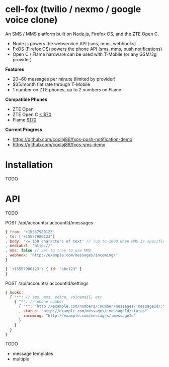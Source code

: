 cell-fox (twilio / nexmo / google voice clone)
========

An SMS / MMS platform built on Node.js, Firefox OS, and the ZTE Open C.

* Node.js powers the webservice API (sms, mms, webhooks)
* FxOS (Firefox OS) powers the phone API (sms, mms, push notifications)
* Open C / Flame hardware can be used with T-Mobile (or any GSM/3g provider)

**Features**

* 20~60 messages per minute (limited by provider)
* $35/month flat rate through T-Mobile
* 1 number on ZTE phones, up to 2 numbers on Flame

**Compatible Phones**

* ZTE Open 
* ZTE Open C [< $70](http://www.ebay.com/sch/i.html?_nkw=firefox+zte)
* Flame [$170](https://developer.mozilla.org/en-US/Firefox_OS/Developer_phone_guide/Flame)

**Current Progress**

* https://github.com/coolaj86/fxos-push-notification-demo
* https://github.com/coolaj86/fxos-sms-demo

Installation
=======

TODO

API
====

TODO

POST /api/accounts/:accountId/messages

```javascript
{ from: '+15557980123'
, to: ['+15557980123']
, body: '<= 160 characters of text' // (up to 1600 when MMS is specified)
, mediaUrl: 'http://'
, mms: false // set to true to use MMS
, webhook: 'http://example.com/messages/incoming/'
}
````

```javascript
{ '+15557980123': { id: "abc123" }
}
```

POST /api/accounts/:accountId/settings

```javascript
{ hooks:
  { "*": // sms, mms, voice, voicemail, etc
    { "*": // phone number
      { "*": "http://example.com/numbers/:number/messages/:messageId/:type?sid=:sid" // status, incoming, etc
      , status: "http://example.com/messages/:messageId/status"
      , incoming: "http://example.com/messages/:messageId"
      }
    }
  }
}
```

TODO

* message templates
* multiple 
